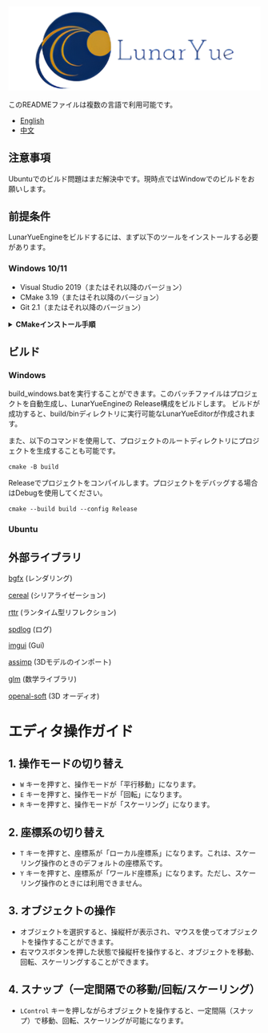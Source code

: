 ﻿![LunarYue Logo](source/editor/editor_runtime/resource/LunarYueEngine.png)

このREADMEファイルは複数の言語で利用可能です。

- [English](README-en.md)
- [中文](README-zh.md)


## 注意事項
Ubuntuでのビルド問題はまだ解決中です。現時点ではWindowでのビルドをお願いします。

## 前提条件

LunarYueEngineをビルドするには、まず以下のツールをインストールする必要があります。

### Windows 10/11
- Visual Studio 2019（またはそれ以降のバージョン）
- CMake 3.19（またはそれ以降のバージョン）
- Git 2.1（またはそれ以降のバージョン）

<details>
  <summary><b>CMakeインストール手順</b></summary>
  <br>
<b>Windows:</b>

1. CMakeの公式サイト (https://cmake.org/download/) にアクセスして、Windows向けのインストーラーをダウンロードします。

2. ダウンロードしたインストーラーを実行し、CMakeをインストールします。インストール時に、「Add CMake to the system PATH for all users」オプションを選択して、CMakeがシステムのPATHに追加されるようにしてください。

3. インストールが完了したら、コマンドプロンプトを開いて、'cmake --version'コマンドを実行して、CMakeが正しくインストールされていることを確認します。このコマンドが実行されると、CMakeのバージョン情報が表示されます。

  <br>
<b>Ubuntu:</b>

1. ターミナルを開いて、以下のコマンドを実行してCMakeをインストールします。

``` sql
Copy code
sudo apt-get update
sudo apt-get install cmake
```

2. インストールが完了したら、'cmake --version'コマンドを実行して、CMakeが正しくインストールされていることを確認します。このコマンドが実行されると、CMakeのバージョン情報が表示されます。

  <br>
</details>

## ビルド

### Windows
build_windows.batを実行することができます。このバッチファイルはプロジェクトを自動生成し、LunarYueEngineの Release構成をビルドします。
ビルドが成功すると、build/binディレクトリに実行可能なLunarYueEditorが作成されます。

また、以下のコマンドを使用して、プロジェクトのルートディレクトリにプロジェクトを生成することも可能です。
```
cmake -B build
```
Releaseでプロジェクトをコンパイルします。プロジェクトをデバッグする場合はDebugを使用してください。
```
cmake --build build --config Release
```

### Ubuntu


## 外部ライブラリ
[bgfx](https://github.com/bkaradzic/bgfx) (レンダリング)

[cereal](https://github.com/USCiLab/cereal) (シリアライゼーション)

[rttr](https://github.com/rttrorg/rttr) (ランタイム型リフレクション)

[spdlog](https://github.com/gabime/spdlog) (ログ)

[imgui](https://github.com/ocornut/imgui) (Gui)

[assimp](https://github.com/assimp/assimp) (3Dモデルのインポート)

[glm](https://github.com/g-truc/glm) (数学ライブラリ)

[openal-soft](https://github.com/kcat/openal-soft) (3D オーディオ)

# エディタ操作ガイド

## 1. 操作モードの切り替え
- `W` キーを押すと、操作モードが「平行移動」になります。
- `E` キーを押すと、操作モードが「回転」になります。
- `R` キーを押すと、操作モードが「スケーリング」になります。

## 2. 座標系の切り替え
- `T` キーを押すと、座標系が「ローカル座標系」になります。これは、スケーリング操作のときのデフォルトの座標系です。
- `Y` キーを押すと、座標系が「ワールド座標系」になります。ただし、スケーリング操作のときには利用できません。

## 3. オブジェクトの操作
- オブジェクトを選択すると、操縦杆が表示され、マウスを使ってオブジェクトを操作することができます。
- 右マウスボタンを押した状態で操縦杆を操作すると、オブジェクトを移動、回転、スケーリングすることができます。

## 4. スナップ（一定間隔での移動/回転/スケーリング）
- `LControl` キーを押しながらオブジェクトを操作すると、一定間隔（スナップ）で移動、回転、スケーリングが可能になります。


